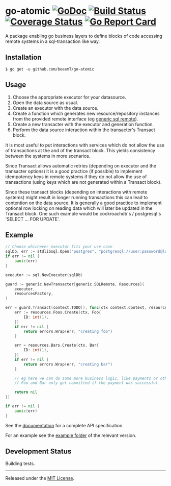 # go-atomic [![GoDoc][doc-img]][doc] [![Build Status][ci-img]][ci] [![Coverage Status][cov-img]][cov] [![Go Report Card][reportcard-img]][reportcard]

A package enabling go business layers to define blocks of code accessing remote systems in a sql-transaction like way.

## Installation

```shell
$ go get -u github.com/beeemT/go-atomic
```

## Usage

1. Choose the appropriate executor for your datasource.
2. Open the data source as usual.
3. Create an executor with the data source.
4. Create a function which generates new resource/repository instances from the provided remote interface (eg [generic sql remote](generic/remotes.go)).
5. Create a new transacter with the executor and generation function.
6. Perform the data source interaction within the transacter's Transact block.

It is most useful to put interactions with services which do not allow the use of
transactions at the and of the transact block. This yields consistency between the
systems in more scenarios.

Since Transact allows automatic retries (depending on executor and the transacter options) it is a
good practice (if possible) to implement idempotency keys in remote systems if they do not allow
the use of transactions (using keys which are not generated within a Transact block).

Since these transact blocks (depending on interactions with remote systems) might result in longer
running transactions this can lead to contention on the data source. It is generally a good practice
to implement optional row locking on reading data which will later be updated in the Transact block.
One such example would be cockroachdb's / postgresql's 'SELECT ... FOR UPDATE'.

## Example
```go
// Choose whichever executor fits your use case
sqlDb, err := stdlibsql.Open("postgres", "postgresql://user:password@localhost:5432/dbname")
if err != nil {
	panic(err)
}

executor := sql.NewExecuter(sqlDb)

guard := generic.NewTransacter[generic.SQLRemote, Resources](
	executor,
	resourcesFactory,
)

err = guard.Transact(context.TODO(), func(ctx context.Context, resources Resources) error {
	err := resources.Foos.Create(ctx, Foo{
		ID: int(1),
	})
	if err != nil {
		return errors.Wrap(err, "creating foo")
	}

	err = resources.Bars.Create(ctx, Bar{
		ID: int(1),
	})
	if err != nil {
		return errors.Wrap(err, "creating bar")
	}

	// eg here we can do some more business logic, like payments or other things
	// Foo and Bar only get committed if the payment was successful

	return nil
})

if err != nil {
	panic(err)
}
```

See the [documentation][doc] for a complete API specification.

For an example see the [example folder](example/transactor.go) of the relevant version.

## Development Status

Building tests.

---

Released under the [MIT License](LICENSE.txt).

[doc-img]: https://godoc.org/github.com/beeemT/go-atomic?status.svg
[doc]: https://godoc.org/github.com/beeemT/go-atomic
[ci-img]: https://github.com/beeemT/go-atomic/actions/workflows/go.yml/badge.svg
[ci]: https://github.com/beeemT/go-atomic/actions/workflows/go.yml
[cov-img]: https://codecov.io/gh/beeemT/go-atomic/branch/main/graph/badge.svg
[cov]: https://codecov.io/gh/beeemT/go-atomic
[reportcard-img]: https://goreportcard.com/badge/beeemT/go-atomic
[reportcard]: https://goreportcard.com/report/beeemT/go-atomic